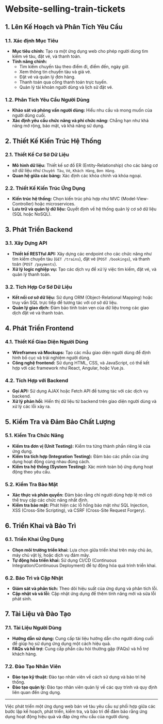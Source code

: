 # Website-selling-train-tickets

## 1. **Lên Kế Hoạch và Phân Tích Yêu Cầu**

### 1.1. **Xác định Mục Tiêu**
- **Mục tiêu chính:** Tạo ra một ứng dụng web cho phép người dùng tìm kiếm vé tàu, đặt vé, và thanh toán.
- **Tính năng chính:**
  - Tìm kiếm chuyến tàu theo điểm đi, điểm đến, ngày giờ.
  - Xem thông tin chuyến tàu và giá vé.
  - Đặt vé và quản lý đơn hàng.
  - Thanh toán qua cổng thanh toán trực tuyến.
  - Quản lý tài khoản người dùng và lịch sử đặt vé.

### 1.2. **Phân Tích Yêu Cầu Người Dùng**
- **Khảo sát và phỏng vấn người dùng:** Hiểu nhu cầu và mong muốn của người dùng cuối.
- **Xác định yêu cầu chức năng và phi chức năng:** Chẳng hạn như khả năng mở rộng, bảo mật, và khả năng sử dụng.

## 2. **Thiết Kế Kiến Trúc Hệ Thống**

### 2.1. **Thiết Kế Cơ Sở Dữ Liệu**
- **Mô hình dữ liệu:** Thiết kế sơ đồ ER (Entity-Relationship) cho các bảng cơ sở dữ liệu như `Chuyến Tàu`, `Vé`, `Khách Hàng`, `Đơn Hàng`.
- **Quan hệ giữa các bảng:** Xác định các khóa chính và khóa ngoại.

### 2.2. **Thiết Kế Kiến Trúc Ứng Dụng**
- **Kiến trúc hệ thống:** Chọn kiến trúc phù hợp như MVC (Model-View-Controller) hoặc microservices.
- **Lưu trữ và quản lý dữ liệu:** Quyết định về hệ thống quản lý cơ sở dữ liệu (SQL hoặc NoSQL).

## 3. **Phát Triển Backend**

### 3.1. **Xây Dựng API**
- **Thiết kế RESTful API:** Xây dựng các endpoint cho các chức năng như tìm kiếm chuyến tàu (`GET /trains`), đặt vé (`POST /bookings`), và thanh toán (`POST /payments`).
- **Xử lý logic nghiệp vụ:** Tạo các dịch vụ để xử lý việc tìm kiếm, đặt vé, và quản lý thanh toán.

### 3.2. **Tích Hợp Cơ Sở Dữ Liệu**
- **Kết nối cơ sở dữ liệu:** Sử dụng ORM (Object-Relational Mapping) hoặc truy vấn SQL trực tiếp để tương tác với cơ sở dữ liệu.
- **Quản lý giao dịch:** Đảm bảo tính toàn vẹn của dữ liệu trong các giao dịch đặt vé và thanh toán.

## 4. **Phát Triển Frontend**

### 4.1. **Thiết Kế Giao Diện Người Dùng**
- **Wireframes và Mockups:** Tạo các mẫu giao diện người dùng để định hình bố cục và trải nghiệm người dùng.
- **Công nghệ frontend:** Sử dụng HTML, CSS, và JavaScript, có thể kết hợp với các framework như React, Angular, hoặc Vue.js.

### 4.2. **Tích Hợp với Backend**
- **Gọi API:** Sử dụng AJAX hoặc Fetch API để tương tác với các dịch vụ backend.
- **Xử lý phản hồi:** Hiển thị dữ liệu từ backend trên giao diện người dùng và xử lý các lỗi xảy ra.

## 5. **Kiểm Tra và Đảm Bảo Chất Lượng**

### 5.1. **Kiểm Tra Chức Năng**
- **Kiểm tra đơn vị (Unit Testing):** Kiểm tra từng thành phần riêng lẻ của ứng dụng.
- **Kiểm tra tích hợp (Integration Testing):** Đảm bảo các phần của ứng dụng hoạt động cùng nhau đúng cách.
- **Kiểm tra hệ thống (System Testing):** Xác minh toàn bộ ứng dụng hoạt động theo yêu cầu.

### 5.2. **Kiểm Tra Bảo Mật**
- **Xác thực và phân quyền:** Đảm bảo rằng chỉ người dùng hợp lệ mới có thể truy cập các chức năng nhất định.
- **Kiểm tra bảo mật:** Phát hiện các lỗ hổng bảo mật như SQL Injection, XSS (Cross-Site Scripting), và CSRF (Cross-Site Request Forgery).

## 6. **Triển Khai và Bảo Trì**

### 6.1. **Triển Khai Ứng Dụng**
- **Chọn môi trường triển khai:** Lựa chọn giữa triển khai trên máy chủ ảo, máy chủ vật lý, hoặc dịch vụ đám mây.
- **Tự động hóa triển khai:** Sử dụng CI/CD (Continuous Integration/Continuous Deployment) để tự động hóa quá trình triển khai.

### 6.2. **Bảo Trì và Cập Nhật**
- **Giám sát và phân tích:** Theo dõi hiệu suất của ứng dụng và phân tích lỗi.
- **Cập nhật và vá lỗi:** Cập nhật ứng dụng để thêm tính năng mới và sửa lỗi phát sinh.

## 7. **Tài Liệu và Đào Tạo**

### 7.1. **Tài Liệu Người Dùng**
- **Hướng dẫn sử dụng:** Cung cấp tài liệu hướng dẫn cho người dùng cuối để giúp họ sử dụng ứng dụng một cách hiệu quả.
- **FAQs và hỗ trợ:** Cung cấp phần câu hỏi thường gặp (FAQs) và hỗ trợ khách hàng.

### 7.2. **Đào Tạo Nhân Viên**
- **Đào tạo kỹ thuật:** Đào tạo nhân viên về cách sử dụng và bảo trì hệ thống.
- **Đào tạo quản lý:** Đào tạo nhân viên quản lý về các quy trình và quy định liên quan đến ứng dụng.

---

Việc phát triển một ứng dụng web bán vé tàu yêu cầu sự phối hợp giữa các bước lập kế hoạch, phát triển, kiểm tra, và bảo trì để đảm bảo rằng ứng dụng hoạt động hiệu quả và đáp ứng nhu cầu của người dùng.
